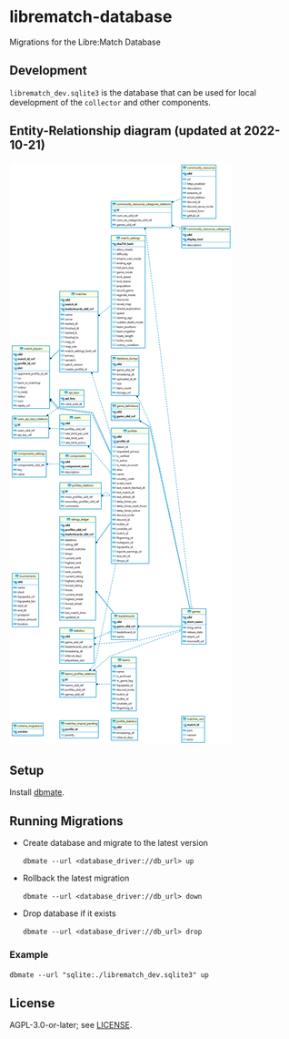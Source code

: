 # librematch-database

Migrations for the Libre:Match Database

<!-- TODO RELEASE
## Open source data

Database dumps can be queried from the `https://api.librematch.org/v1/dumps` endpoint. 

A new database dump is generated every first day of the month at ~4 AM UTC time for the last month.

In case you will use the data, please mention the source (Relic Link API and Libre:Match) and give us a shoutout, thank you!
-->

## Development

`librematch_dev.sqlite3` is the database that can be used for local development of the `collector` and other components.

## Entity-Relationship diagram (updated at 2022-10-21)

![](./docs/librematch_ER.png)

## Setup

Install [dbmate](https://github.com/amacneil/dbmate).

## Running Migrations

- Create database and migrate to the latest version

  `dbmate --url <database_driver://db_url> up`

- Rollback the latest migration

  `dbmate --url <database_driver://db_url> down`

- Drop database if it exists

  `dbmate --url <database_driver://db_url> drop`

### Example

`dbmate --url "sqlite:./librematch_dev.sqlite3" up`

## License

AGPL-3.0-or-later; see [LICENSE](./LICENSE).
